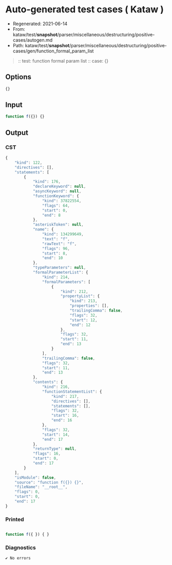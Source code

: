 # Auto-generated test cases ( Kataw )
- Regenerated: 2021-06-14
- From: kataw/test/__snapshot__/parser/miscellaneous/destructuring/positive-cases/autogen.md
- Path: kataw/test/__snapshot__/parser/miscellaneous/destructuring/positive-cases/gen/function_formal_param_list
> :: test: function formal param list
> :: case: {}
## Options

`````js
{}
`````
## Input

`````js
function f({}) {}
`````
## Output

### CST

```javascript
{
    "kind": 122,
    "directives": [],
    "statements": [
        {
            "kind": 176,
            "declareKeyword": null,
            "asyncKeyword": null,
            "functionKeyword": {
                "kind": 37822554,
                "flags": 64,
                "start": 0,
                "end": 8
            },
            "asteriskToken": null,
            "name": {
                "kind": 134299649,
                "text": "f",
                "rawText": "f",
                "flags": 96,
                "start": 8,
                "end": 10
            },
            "typeParameters": null,
            "formalParameterList": {
                "kind": 214,
                "formalParameters": [
                    {
                        "kind": 212,
                        "propertyList": {
                            "kind": 213,
                            "properties": [],
                            "trailingComma": false,
                            "flags": 32,
                            "start": 12,
                            "end": 12
                        },
                        "flags": 32,
                        "start": 11,
                        "end": 13
                    }
                ],
                "trailingComma": false,
                "flags": 32,
                "start": 11,
                "end": 13
            },
            "contents": {
                "kind": 216,
                "functionStatementList": {
                    "kind": 217,
                    "directives": [],
                    "statements": [],
                    "flags": 32,
                    "start": 16,
                    "end": 16
                },
                "flags": 32,
                "start": 14,
                "end": 17
            },
            "returnType": null,
            "flags": 16,
            "start": 0,
            "end": 17
        }
    ],
    "isModule": false,
    "source": "function f({}) {}",
    "fileName": "__root__",
    "flags": 0,
    "start": 0,
    "end": 17
}
```

### Printed

```javascript

function f({ }) { }

```

### Diagnostics

```javascript
✔ No errors
```

